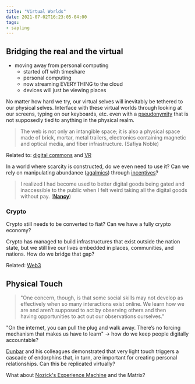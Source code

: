 ```yaml
---
title: "Virtual Worlds"
date: 2021-07-02T16:23:05-04:00
tags:
- sapling
---
```


## Bridging the real and the virtual
-   moving away from personal computing
    -   started off with timeshare
    -   personal computing
    -   now streaming EVERYTHING to the cloud
    -   devices will just be viewing places

No matter how hard we try, our virtual selves will inevitably be tethered to our physical selves. Interface with these virtual worlds through looking at our screens, typing on our keyboards, etc. even with a [pseudonymity](thoughts/pseudonymity.md) that is not supposedly tied to anything in the physical realm.

> The web is not only an intangible space; it is also a physical space made of brick, mortar, metal trailers, electronics containing magnetic and optical media, and fiber infrastructure. (Safiya Noble)

Related to: [digital commons](thoughts/digital%20commons.md) and [VR](thoughts/vr.md)

In a world where scarcity is constructed, do we even need to use it? Can we rely on manipulating abundance ([agalmics](thoughts/positive%20sum.md)) through [incentives](thoughts/incentives.md)?

> I realized I had become used to better digital goods being gated and inaccessible to the public when I felt weird taking all the digital goods without pay. (**[Nancy](https://nancyzuo.substack.com/p/capitalism-in-virtual-worlds)**)

### Crypto
Crypto still needs to be converted to fiat? Can we have a fully crypto economy?

Crypto has managed to build infrastructures that exist outside the nation state, but we still live our lives embedded in places, communities, and nations. How do we bridge that gap?

Related: [Web3](thoughts/web3.md)

## Physical Touch

> "One concern, though, is that some social skills may not develop as effectively when so many interactions exist online. We learn how we are and aren’t supposed to act by observing others and then having opportunities to act out our observations ourselves."

"On the internet, you can pull the plug and walk away. There’s no forcing mechanism that makes us have to learn" -> how do we keep people digitally accountable?

[Dunbar](thoughts/Dunbar's%20Number.md) and his colleagues demonstrated that very light touch triggers a cascade of endorphins that, in turn, are important for creating personal relationships. Can this be replicated virtually?

What about [Nozick's Experience Machine](thoughts/Nozick's%20Experience%20Machine.md) and the Matrix?